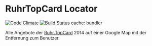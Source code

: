 # RuhrTopCard Locator

[![Code Climate](https://codeclimate.com/github/dmasur/RuhrTopCardLocator/badges/gpa.svg)](https://codeclimate.com/github/dmasur/RuhrTopCardLocator) [![Build Status](https://travis-ci.org/dmasur/RuhrTopCardLocator.svg?branch=master)](https://travis-ci.org/dmasur/RuhrTopCardLocator) cache: bundler

Alle Angebote der [Ruhr.TopCard](www.ruhrtopcard.de) 2014 auf einer Google Map mit der Entfernung zum Benutzer.